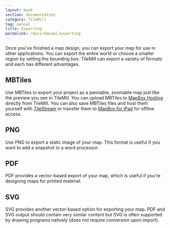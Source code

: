 ```yaml
---
layout: book
section: documentation
category: TileMill
tag: manual
title: Exporting
permalink: /docs/manual/exporting
---
```

Once you've finished a map design, you can export your map for use in other applications. You can export the entire world or choose a smaller region by setting the bounding box. TileMill can export a variety of formats and each has different advantages.

## MBTiles

Use MBTiles to export your project as a pannable, zoomable map just like the preview you see in TileMill. You can upload MBTiles to [MapBox Hosting](http://mapbox.com/hosting/) directly from TileMill. You can also save MBTiles files and host them yourself with [TileStream](https://github.com/mapbox/tilestream) or transfer them to [MapBox for iPad](http://mapbox.com/ipad/) for offline access.

## PNG

Use PNG to export a static image of your map. This format is useful if you want to add a snapshot to a word processor.

## PDF

PDF provides a vector-based export of your map, which is useful if you're designing maps for printed material.

## SVG

SVG provides another vector-based option for exporting your map. PDF and SVG output should contain very similar content but SVG is often supported by drawing programs natively (does not require conversion upon import).

